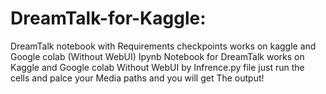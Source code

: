 # DreamTalk-for-Kaggle:
DreamTalk notebook with Requirements checkpoints works on kaggle and Google colab (Without WebUI)
Ipynb Notebook for DreamTalk works on Kaggle and Google colab Without WebUI by Infrence.py file just run the cells and palce your Media paths and you will get The output!
